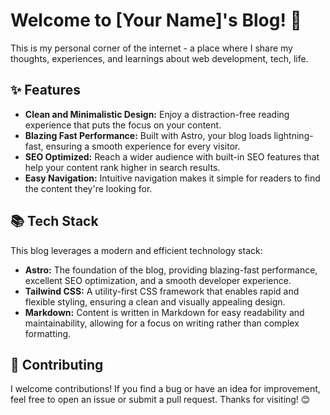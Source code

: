 # Welcome to [Your Name]'s Blog! 👋
This is my personal corner of the internet - a place where I share my thoughts, experiences, and learnings about web development, tech, life.

## ✨ Features

* **Clean and Minimalistic Design:** Enjoy a distraction-free reading experience that puts the focus on your content.
* **Blazing Fast Performance:** Built with Astro, your blog loads lightning-fast, ensuring a smooth experience for every visitor.
* **SEO Optimized:** Reach a wider audience with built-in SEO features that help your content rank higher in search results.
* **Easy Navigation:**  Intuitive navigation makes it simple for readers to find the content they're looking for. 

## 📚 Tech Stack
This blog leverages a modern and efficient technology stack:

* **Astro:** The foundation of the blog, providing blazing-fast performance, excellent SEO optimization, and a smooth developer experience.
* **Tailwind CSS:** A utility-first CSS framework that enables rapid and flexible styling, ensuring a clean and visually appealing design.
* **Markdown:**  Content is written in Markdown for easy readability and maintainability, allowing for a focus on writing rather than complex formatting.

## 🤝 Contributing
I welcome contributions! If you find a bug or have an idea for improvement, feel free to open an issue or submit a pull request.
Thanks for visiting! 😊
